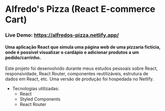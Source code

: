 # Alfredo's Pizza (React E-commerce Cart)

### Live Demo: https://alfredos-pizza.netlify.app/


#### Uma aplicação React que simula uma página web de uma pizzaria fictícia, onde é possível visualizar o cardápio e adicionar produtos a um pedido/carrinho. 

Este projeto foi desenvolvido durante meus estudos pessoais sobre React, responsividade, React Router, componentes reutilizáveis, estrutura de dados em React, etc. Uma versão de produção foi hospedada no Netlify. 

* Tecnologias utilizadas:
  * React
  * Styled Components
  * React Router
 

